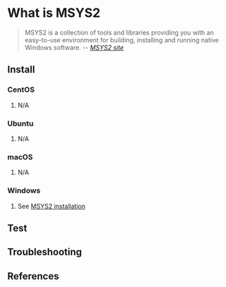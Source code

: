 # What is MSYS2

> MSYS2 is a collection of tools and libraries providing you with an easy-to-use environment for building, installing and running native Windows software.
> -- *[MSYS2 site](https://www.msys2.org/)*

## Install

### CentOS

1. N/A

### Ubuntu

1. N/A

### macOS

1. N/A

### Windows

1. See [MSYS2 installation](https://www.msys2.org/#installation)

## Test

## Troubleshooting

## References
